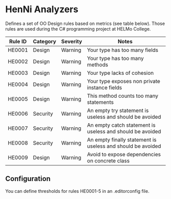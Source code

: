 # HenNi Analyzers

Defines a set of OO Design rules based on metrics (see table below). 
Those rules are used during the C# programming project at HELMo College. 

Rule ID | Category | Severity | Notes 
--------|----------|----------|-------
HE0001  | Design   | Warning   | Your type has too many fields                 
HE0002  | Design   | Warning   | Your type has too many methods                
HE0003  | Design   | Warning   | Your type lacks of cohesion                   
HE0004  | Design   | Warning   | Your type exposes non private instance fields 
HE0005  | Design   | Warning   | This method counts too many statements   
HE0006  | Security | Warning   | An empty try statement is useless and should be avoided
HE0007  | Security | Warning   | An empty catch statement is useless and should be avoided
HE0008  | Security | Warning   | An empty finally statement is useless and should be avoided
HE0009  | Design   | Warning   | Avoid to expose dependencies on concrete class

## Configuration

You can define thresholds for rules HE0001-5 in an .editorconfig file.

```properties

```